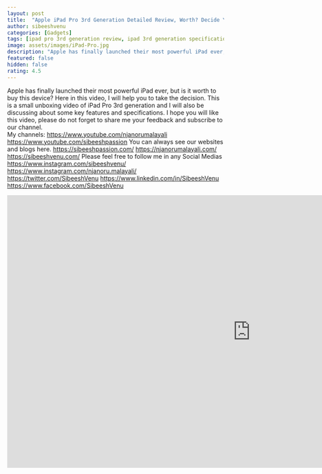 ```yaml
---
layout: post
title:  "Apple iPad Pro 3rd Generation Detailed Review, Worth? Decide Yourself!"
author: sibeeshvenu
categories: [Gadgets]
tags: [ipad pro 3rd generation review, ipad 3rd generation specification, is it worth to buy ipad pro 3rd generation, apple accessories, ipad pro camera quality, ipad pro processor, ipad pro vs surface book, ipad pro vs dell, ipad pro power, apple with usb type c, apple, ipad, ipad pro, ipad pro 3rd generation, 3rd generation ipad, ipad review, iphone 3rd generation, njan oru malayali, njanoru malayali, i am a mallu, sibeesh passion]
image: assets/images/iPad-Pro.jpg
description: "Apple has finally launched their most powerful iPad ever, but is it worth to buy this device? Here in this video, I will help you to take the decision. This is a small unboxing video of iPad Pro 3rd generation and I will also be discussing about some key features and specifications. I hope you will like this video, please do not forget to share me your feedback and subscribe to our channel.  "
featured: false
hidden: false
rating: 4.5
---
```


Apple has finally launched their most powerful iPad ever, but is it worth to buy this device? Here in this video, I will help you to take the decision. This is a small unboxing video of iPad Pro 3rd generation and I will also be discussing about some key features and specifications. I hope you will like this video, please do not forget to share me your feedback and subscribe to our channel.  
My channels:
https://www.youtube.com/njanorumalayali
https://www.youtube.com/sibeeshpassion
You can always see our websites and blogs here.
https://sibeeshpassion.com/
https://njanorumalayali.com/
https://sibeeshvenu.com/
Please feel free to follow me in any Social Medias
https://www.instagram.com/sibeeshvenu/
https://www.instagram.com/njanoru.malayali/
https://twitter.com/SibeeshVenu
https://www.linkedin.com/in/SibeeshVenu
https://www.facebook.com/SibeeshVenu


<iframe width="1129" height="635" src="https://www.youtube.com/embed/5cP-4tCIMjY" frameborder="0" allow="accelerometer; autoplay; encrypted-media; gyroscope; picture-in-picture" allowfullscreen></iframe>